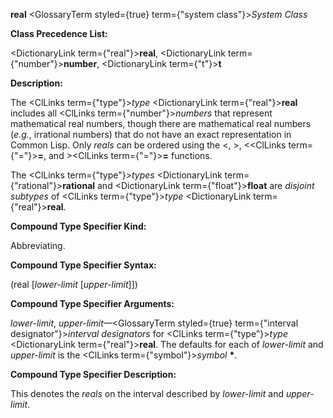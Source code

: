 **real** <GlossaryTerm styled={true} term={"system class"}><i>System Class</i></GlossaryTerm> 



**Class Precedence List:** 



<DictionaryLink  term={"real"}><b>real</b></DictionaryLink>, <DictionaryLink  term={"number"}><b>number</b></DictionaryLink>, <DictionaryLink  term={"t"}><b>t</b></DictionaryLink> 



**Description:** 



The <ClLinks  term={"type"}><i>type</i></ClLinks> <DictionaryLink  term={"real"}><b>real</b></DictionaryLink> includes all <ClLinks  term={"number"}><i>numbers</i></ClLinks> that represent mathematical real numbers, though there are mathematical real numbers (*e.g.*, irrational numbers) that do not have an exact representation in Common Lisp. Only *reals* can be ordered using the &lt;, &gt;, &lt;<ClLinks  term={"="}><b>=</b></ClLinks>, and &gt;<ClLinks  term={"="}><b>=</b></ClLinks> functions. 



The <ClLinks  term={"type"}><i>types</i></ClLinks> <DictionaryLink  term={"rational"}><b>rational</b></DictionaryLink> and <DictionaryLink  term={"float"}><b>float</b></DictionaryLink> are *disjoint subtypes* of <ClLinks  term={"type"}><i>type</i></ClLinks> <DictionaryLink  term={"real"}><b>real</b></DictionaryLink>. 



**Compound Type Specifier Kind:** 



Abbreviating. 



**Compound Type Specifier Syntax:** 



(real [*lower-limit* [*upper-limit*]]) 







 



 



**Compound Type Specifier Arguments:** 



*lower-limit*, *upper-limit*—<GlossaryTerm styled={true} term={"interval designator"}><i>interval designators</i></GlossaryTerm> for <ClLinks  term={"type"}><i>type</i></ClLinks> <DictionaryLink  term={"real"}><b>real</b></DictionaryLink>. The defaults for each of *lower-limit* and *upper-limit* is the <ClLinks  term={"symbol"}><i>symbol</i></ClLinks> **\***. 



**Compound Type Specifier Description:** 



This denotes the *reals* on the interval described by *lower-limit* and *upper-limit*. 



